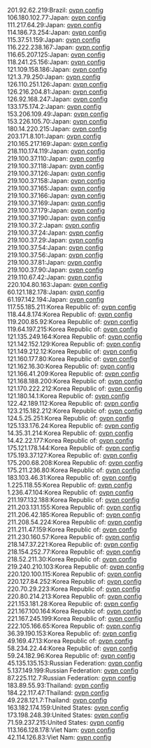 201.92.62.219:Brazil: [ovpn config](vpn/201_92_62_219.ovpn)  
106.180.102.77:Japan: [ovpn config](vpn/106_180_102_77.ovpn)  
111.217.64.29:Japan: [ovpn config](vpn/111_217_64_29.ovpn)  
114.186.73.254:Japan: [ovpn config](vpn/114_186_73_254.ovpn)  
115.37.51.159:Japan: [ovpn config](vpn/115_37_51_159.ovpn)  
116.222.238.167:Japan: [ovpn config](vpn/116_222_238_167.ovpn)  
116.65.207.125:Japan: [ovpn config](vpn/116_65_207_125.ovpn)  
118.241.25.156:Japan: [ovpn config](vpn/118_241_25_156.ovpn)  
121.109.158.186:Japan: [ovpn config](vpn/121_109_158_186.ovpn)  
121.3.79.250:Japan: [ovpn config](vpn/121_3_79_250.ovpn)  
126.110.251.126:Japan: [ovpn config](vpn/126_110_251_126.ovpn)  
126.216.204.81:Japan: [ovpn config](vpn/126_216_204_81.ovpn)  
126.92.168.247:Japan: [ovpn config](vpn/126_92_168_247.ovpn)  
133.175.174.2:Japan: [ovpn config](vpn/133_175_174_2.ovpn)  
153.206.109.49:Japan: [ovpn config](vpn/153_206_109_49.ovpn)  
153.226.105.70:Japan: [ovpn config](vpn/153_226_105_70.ovpn)  
180.14.220.215:Japan: [ovpn config](vpn/180_14_220_215.ovpn)  
203.171.8.101:Japan: [ovpn config](vpn/203_171_8_101.ovpn)  
210.165.217.169:Japan: [ovpn config](vpn/210_165_217_169.ovpn)  
218.110.174.119:Japan: [ovpn config](vpn/218_110_174_119.ovpn)  
219.100.37.110:Japan: [ovpn config](vpn/219_100_37_110.ovpn)  
219.100.37.118:Japan: [ovpn config](vpn/219_100_37_118.ovpn)  
219.100.37.126:Japan: [ovpn config](vpn/219_100_37_126.ovpn)  
219.100.37.158:Japan: [ovpn config](vpn/219_100_37_158.ovpn)  
219.100.37.165:Japan: [ovpn config](vpn/219_100_37_165.ovpn)  
219.100.37.166:Japan: [ovpn config](vpn/219_100_37_166.ovpn)  
219.100.37.169:Japan: [ovpn config](vpn/219_100_37_169.ovpn)  
219.100.37.179:Japan: [ovpn config](vpn/219_100_37_179.ovpn)  
219.100.37.190:Japan: [ovpn config](vpn/219_100_37_190.ovpn)  
219.100.37.2:Japan: [ovpn config](vpn/219_100_37_2.ovpn)  
219.100.37.24:Japan: [ovpn config](vpn/219_100_37_24.ovpn)  
219.100.37.29:Japan: [ovpn config](vpn/219_100_37_29.ovpn)  
219.100.37.54:Japan: [ovpn config](vpn/219_100_37_54.ovpn)  
219.100.37.56:Japan: [ovpn config](vpn/219_100_37_56.ovpn)  
219.100.37.81:Japan: [ovpn config](vpn/219_100_37_81.ovpn)  
219.100.37.90:Japan: [ovpn config](vpn/219_100_37_90.ovpn)  
219.110.67.42:Japan: [ovpn config](vpn/219_110_67_42.ovpn)  
220.104.80.163:Japan: [ovpn config](vpn/220_104_80_163.ovpn)  
60.121.182.178:Japan: [ovpn config](vpn/60_121_182_178.ovpn)  
61.197.142.194:Japan: [ovpn config](vpn/61_197_142_194.ovpn)  
117.55.185.211:Korea Republic of: [ovpn config](vpn/117_55_185_211.ovpn)  
118.44.8.174:Korea Republic of: [ovpn config](vpn/118_44_8_174.ovpn)  
119.200.85.92:Korea Republic of: [ovpn config](vpn/119_200_85_92.ovpn)  
119.64.197.215:Korea Republic of: [ovpn config](vpn/119_64_197_215.ovpn)  
121.135.249.164:Korea Republic of: [ovpn config](vpn/121_135_249_164.ovpn)  
121.142.152.129:Korea Republic of: [ovpn config](vpn/121_142_152_129.ovpn)  
121.149.212.12:Korea Republic of: [ovpn config](vpn/121_149_212_12.ovpn)  
121.160.177.80:Korea Republic of: [ovpn config](vpn/121_160_177_80.ovpn)  
121.162.16.30:Korea Republic of: [ovpn config](vpn/121_162_16_30.ovpn)  
121.166.41.209:Korea Republic of: [ovpn config](vpn/121_166_41_209.ovpn)  
121.168.188.200:Korea Republic of: [ovpn config](vpn/121_168_188_200.ovpn)  
121.170.222.212:Korea Republic of: [ovpn config](vpn/121_170_222_212.ovpn)  
121.180.14.1:Korea Republic of: [ovpn config](vpn/121_180_14_1.ovpn)  
122.42.189.112:Korea Republic of: [ovpn config](vpn/122_42_189_112.ovpn)  
123.215.182.212:Korea Republic of: [ovpn config](vpn/123_215_182_212.ovpn)  
124.5.25.251:Korea Republic of: [ovpn config](vpn/124_5_25_251.ovpn)  
125.133.176.24:Korea Republic of: [ovpn config](vpn/125_133_176_24.ovpn)  
14.35.31.214:Korea Republic of: [ovpn config](vpn/14_35_31_214.ovpn)  
14.42.22.177:Korea Republic of: [ovpn config](vpn/14_42_22_177.ovpn)  
175.121.178.144:Korea Republic of: [ovpn config](vpn/175_121_178_144.ovpn)  
175.193.37.127:Korea Republic of: [ovpn config](vpn/175_193_37_127.ovpn)  
175.200.68.208:Korea Republic of: [ovpn config](vpn/175_200_68_208.ovpn)  
175.211.236.80:Korea Republic of: [ovpn config](vpn/175_211_236_80.ovpn)  
183.103.46.31:Korea Republic of: [ovpn config](vpn/183_103_46_31.ovpn)  
1.225.118.55:Korea Republic of: [ovpn config](vpn/1_225_118_55.ovpn)  
1.236.47.104:Korea Republic of: [ovpn config](vpn/1_236_47_104.ovpn)  
211.197.132.188:Korea Republic of: [ovpn config](vpn/211_197_132_188.ovpn)  
211.203.131.155:Korea Republic of: [ovpn config](vpn/211_203_131_155.ovpn)  
211.206.42.185:Korea Republic of: [ovpn config](vpn/211_206_42_185.ovpn)  
211.208.54.224:Korea Republic of: [ovpn config](vpn/211_208_54_224.ovpn)  
211.211.47.159:Korea Republic of: [ovpn config](vpn/211_211_47_159.ovpn)  
211.230.160.57:Korea Republic of: [ovpn config](vpn/211_230_160_57.ovpn)  
218.147.37.221:Korea Republic of: [ovpn config](vpn/218_147_37_221.ovpn)  
218.154.252.77:Korea Republic of: [ovpn config](vpn/218_154_252_77.ovpn)  
218.52.211.30:Korea Republic of: [ovpn config](vpn/218_52_211_30.ovpn)  
219.240.210.103:Korea Republic of: [ovpn config](vpn/219_240_210_103.ovpn)  
220.120.100.115:Korea Republic of: [ovpn config](vpn/220_120_100_115.ovpn)  
220.127.84.252:Korea Republic of: [ovpn config](vpn/220_127_84_252.ovpn)  
220.70.29.223:Korea Republic of: [ovpn config](vpn/220_70_29_223.ovpn)  
220.80.214.213:Korea Republic of: [ovpn config](vpn/220_80_214_213.ovpn)  
221.153.181.28:Korea Republic of: [ovpn config](vpn/221_153_181_28.ovpn)  
221.167.100.164:Korea Republic of: [ovpn config](vpn/221_167_100_164.ovpn)  
221.167.245.199:Korea Republic of: [ovpn config](vpn/221_167_245_199.ovpn)  
222.105.166.65:Korea Republic of: [ovpn config](vpn/222_105_166_65.ovpn)  
36.39.190.153:Korea Republic of: [ovpn config](vpn/36_39_190_153.ovpn)  
49.169.47.13:Korea Republic of: [ovpn config](vpn/49_169_47_13.ovpn)  
58.234.22.44:Korea Republic of: [ovpn config](vpn/58_234_22_44.ovpn)  
59.24.182.96:Korea Republic of: [ovpn config](vpn/59_24_182_96.ovpn)  
45.135.135.153:Russian Federation: [ovpn config](vpn/45_135_135_153.ovpn)  
5.137.149.199:Russian Federation: [ovpn config](vpn/5_137_149_199.ovpn)  
87.225.112.7:Russian Federation: [ovpn config](vpn/87_225_112_7.ovpn)  
183.89.55.93:Thailand: [ovpn config](vpn/183_89_55_93.ovpn)  
184.22.117.47:Thailand: [ovpn config](vpn/184_22_117_47.ovpn)  
49.228.121.7:Thailand: [ovpn config](vpn/49_228_121_7.ovpn)  
163.182.174.159:United States: [ovpn config](vpn/163_182_174_159.ovpn)  
173.198.248.39:United States: [ovpn config](vpn/173_198_248_39.ovpn)  
71.59.237.215:United States: [ovpn config](vpn/71_59_237_215.ovpn)  
113.166.128.178:Viet Nam: [ovpn config](vpn/113_166_128_178.ovpn)  
42.114.126.83:Viet Nam: [ovpn config](vpn/42_114_126_83.ovpn)  
